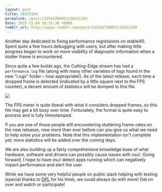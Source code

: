 ```yaml
---
layout: post
title: 20151104
permalink: /post/132542760053/20151104
date: 2015-11-04 16:31:30 +0000
tumblr_url: http://pppy.tumblr.com/post/132542760053/20151104
---
```

Another day dedicated to fixing performance regressions on stable40. Spent quite a few hours debugging with users, but after making little progress began to work on more visibility of diagnostic information when a stutter frame is encountered.

Since quite a few builds ago, the Cutting-Edge stream has had a `performance.log` file (along with many other varieties of logs found in the new "Logs" folder – how appropriate!). As of the latest release, each time a dropped frame is detected (indicated by a little square next to the FPS counter), a decent amount of statistics will be dumped to this file.

![](http://puu.sh/l911W/92ff60e161.png)

The FPS meter is quite liberal with what it considers dropped frames, so this file may get a bit busy over time. Fortunately, the format is quite easy to process and is fully timestamped.

If you are one of those people still encountering stuttering frame-rates on the new releases, now more than ever before can you give us what we need to help solve your problems. Note that this implementation isn't complete yet; more statistics will be added over the coming days.

We are also building up a fairly comprehensive knowledge base of what hardware, software and drivers can possibly cause issues with osu!. Going forward, I hope to have osu! detect apps running which can negatively impact performance and alert the user.

While we have some very helpful people on public slack helping with testing (special thanks to [DPL](https://osu.ppy.sh/u/DPL) for his time), we could always do with more! Get on over and watch or participate!
